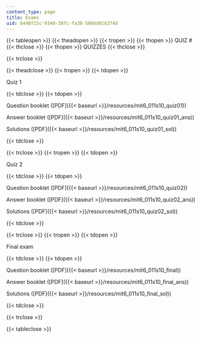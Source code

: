 ```yaml
---
content_type: page
title: Exams
uid: 8448f15c-9340-38fc-fa38-5866d016374d
---
```


{{< tableopen >}}
{{< theadopen >}}
{{< tropen >}}
{{< thopen >}}
QUIZ #
{{< thclose >}}
{{< thopen >}}
QUIZZES
{{< thclose >}}

{{< trclose >}}

{{< theadclose >}}
{{< tropen >}}
{{< tdopen >}}


Quiz 1


{{< tdclose >}}
{{< tdopen >}}


Question booklet ([PDF]({{< baseurl >}}/resources/mit6_011s10_quiz01))

Answer booklet ([PDF]({{< baseurl >}}/resources/mit6_011s10_quiz01_ans))

Solutions ([PDF]({{< baseurl >}}/resources/mit6_011s10_quiz01_sol))


{{< tdclose >}}

{{< trclose >}}
{{< tropen >}}
{{< tdopen >}}


Quiz 2


{{< tdclose >}}
{{< tdopen >}}


Question booklet ([PDF]({{< baseurl >}}/resources/mit6_011s10_quiz02))

Answer booklet ([PDF]({{< baseurl >}}/resources/mit6_011s10_quiz02_ans))

Solutions ([PDF]({{< baseurl >}}/resources/mit6_011s10_quiz02_sol))


{{< tdclose >}}

{{< trclose >}}
{{< tropen >}}
{{< tdopen >}}


Final exam


{{< tdclose >}}
{{< tdopen >}}


Question booklet ([PDF]({{< baseurl >}}/resources/mit6_011s10_final))

Answer booklet ([PDF]({{< baseurl >}}/resources/mit6_011s10_final_ans))

Solutions ([PDF]({{< baseurl >}}/resources/mit6_011s10_final_sol))


{{< tdclose >}}

{{< trclose >}}

{{< tableclose >}}